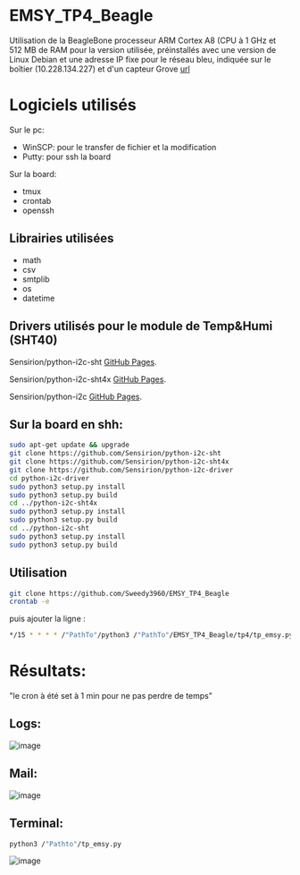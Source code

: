 # EMSY_TP4_Beagle
Utilisation de la BeagleBone processeur ARM Cortex A8 (CPU à 1 GHz et 512 MB de RAM pour la version 
utilisée, préinstallés avec une version de Linux Debian et une adresse IP fixe pour le réseau bleu, indiquée sur le boîtier (10.228.134.227)
et d'un capteur Grove [url](https://www.seeedstudio.com/Grove-Temp-Humi-Sensor-SHT40-p-5384.html)

# Logiciels utilisés
Sur le pc: 
* WinSCP: pour le transfer de fichier et la modification 
* Putty: pour ssh la board
  
Sur la board: 
* tmux
* crontab
* openssh


## Librairies utilisées 
* math
* csv
* smtplib
* os
* datetime 
  
## Drivers utilisés pour le module de Temp&Humi (SHT40)

Sensirion/python-i2c-sht [GitHub Pages](https://github.com/Sensirion/python-i2c-sht).

Sensirion/python-i2c-sht4x [GitHub Pages](https://github.com/Sensirion/python-i2c-sht4x).

Sensirion/python-i2c [GitHub Pages](https://github.com/Sensirion/python-i2c-driver).

## Sur la board en shh: 
```bash
sudo apt-get update && upgrade
git clone https://github.com/Sensirion/python-i2c-sht
git clone https://github.com/Sensirion/python-i2c-sht4x
git clone https://github.com/Sensirion/python-i2c-driver
cd python-i2c-driver
sudo python3 setup.py install
sudo python3 setup.py build 
cd ../python-i2c-sht4x
sudo python3 setup.py install
sudo python3 setup.py build 
cd ../python-i2c-sht
sudo python3 setup.py install
sudo python3 setup.py build
```

## Utilisation
```bash
git clone https://github.com/Sweedy3960/EMSY_TP4_Beagle
crontab -e 
```
puis ajouter la ligne :
```bash
*/15 * * * * /"PathTo"/python3 /"PathTo"/EMSY_TP4_Beagle/tp4/tp_emsy.py
```
# Résultats:
"le cron à été set à 1 min pour ne pas perdre de temps"
## Logs:
![image](https://github.com/Sweedy3960/EMSY_TP4_Beagle/assets/89172461/dccacf1d-7b0e-4ee9-bf71-95676a9d5f0b)


## Mail:
![image](https://github.com/Sweedy3960/EMSY_TP4_Beagle/assets/89172461/eb589dbc-1cad-425b-8f47-45fc730ba914)


## Terminal: 
```bash
python3 /"Pathto"/tp_emsy.py
```
![image](https://github.com/Sweedy3960/EMSY_TP4_Beagle/assets/89172461/6cb74cde-17d7-4e88-8793-f5354b534a1e)

